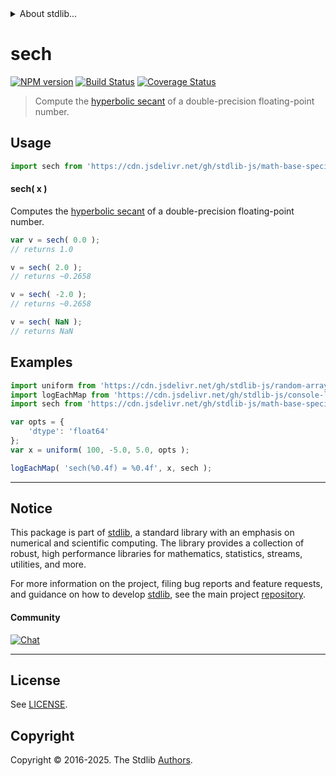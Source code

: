 <!--

@license Apache-2.0

Copyright (c) 2025 The Stdlib Authors.

Licensed under the Apache License, Version 2.0 (the "License");
you may not use this file except in compliance with the License.
You may obtain a copy of the License at

   http://www.apache.org/licenses/LICENSE-2.0

Unless required by applicable law or agreed to in writing, software
distributed under the License is distributed on an "AS IS" BASIS,
WITHOUT WARRANTIES OR CONDITIONS OF ANY KIND, either express or implied.
See the License for the specific language governing permissions and
limitations under the License.

-->


<details>
  <summary>
    About stdlib...
  </summary>
  <p>We believe in a future in which the web is a preferred environment for numerical computation. To help realize this future, we've built stdlib. stdlib is a standard library, with an emphasis on numerical and scientific computation, written in JavaScript (and C) for execution in browsers and in Node.js.</p>
  <p>The library is fully decomposable, being architected in such a way that you can swap out and mix and match APIs and functionality to cater to your exact preferences and use cases.</p>
  <p>When you use stdlib, you can be absolutely certain that you are using the most thorough, rigorous, well-written, studied, documented, tested, measured, and high-quality code out there.</p>
  <p>To join us in bringing numerical computing to the web, get started by checking us out on <a href="https://github.com/stdlib-js/stdlib">GitHub</a>, and please consider <a href="https://opencollective.com/stdlib">financially supporting stdlib</a>. We greatly appreciate your continued support!</p>
</details>

# sech

[![NPM version][npm-image]][npm-url] [![Build Status][test-image]][test-url] [![Coverage Status][coverage-image]][coverage-url] <!-- [![dependencies][dependencies-image]][dependencies-url] -->

> Compute the [hyperbolic secant][hyperbolic-functions] of a double-precision floating-point number.



<section class="usage">

## Usage

```javascript
import sech from 'https://cdn.jsdelivr.net/gh/stdlib-js/math-base-special-sech@deno/mod.js';
```

#### sech( x )

Computes the [hyperbolic secant][hyperbolic-functions] of a double-precision floating-point number.

```javascript
var v = sech( 0.0 );
// returns 1.0

v = sech( 2.0 );
// returns ~0.2658

v = sech( -2.0 );
// returns ~0.2658

v = sech( NaN );
// returns NaN
```

</section>

<!-- /.usage -->

<section class="examples">

## Examples

<!-- eslint no-undef: "error" -->

```javascript
import uniform from 'https://cdn.jsdelivr.net/gh/stdlib-js/random-array-uniform@deno/mod.js';
import logEachMap from 'https://cdn.jsdelivr.net/gh/stdlib-js/console-log-each-map@deno/mod.js';
import sech from 'https://cdn.jsdelivr.net/gh/stdlib-js/math-base-special-sech@deno/mod.js';

var opts = {
    'dtype': 'float64'
};
var x = uniform( 100, -5.0, 5.0, opts );

logEachMap( 'sech(%0.4f) = %0.4f', x, sech );
```

</section>

<!-- /.examples -->

<!-- C interface documentation. -->



<!-- Section for related `stdlib` packages. Do not manually edit this section, as it is automatically populated. -->

<section class="related">

<!-- /.related -->

<!-- Section for all links. Make sure to keep an empty line after the `section` element and another before the `/section` close. -->


<section class="main-repo" >

* * *

## Notice

This package is part of [stdlib][stdlib], a standard library with an emphasis on numerical and scientific computing. The library provides a collection of robust, high performance libraries for mathematics, statistics, streams, utilities, and more.

For more information on the project, filing bug reports and feature requests, and guidance on how to develop [stdlib][stdlib], see the main project [repository][stdlib].

#### Community

[![Chat][chat-image]][chat-url]

---

## License

See [LICENSE][stdlib-license].


## Copyright

Copyright &copy; 2016-2025. The Stdlib [Authors][stdlib-authors].

</section>

<!-- /.stdlib -->

<!-- Section for all links. Make sure to keep an empty line after the `section` element and another before the `/section` close. -->

<section class="links">

[npm-image]: http://img.shields.io/npm/v/@stdlib/math-base-special-sech.svg
[npm-url]: https://npmjs.org/package/@stdlib/math-base-special-sech

[test-image]: https://github.com/stdlib-js/math-base-special-sech/actions/workflows/test.yml/badge.svg?branch=main
[test-url]: https://github.com/stdlib-js/math-base-special-sech/actions/workflows/test.yml?query=branch:main

[coverage-image]: https://img.shields.io/codecov/c/github/stdlib-js/math-base-special-sech/main.svg
[coverage-url]: https://codecov.io/github/stdlib-js/math-base-special-sech?branch=main

<!--

[dependencies-image]: https://img.shields.io/david/stdlib-js/math-base-special-sech.svg
[dependencies-url]: https://david-dm.org/stdlib-js/math-base-special-sech/main

-->

[chat-image]: https://img.shields.io/gitter/room/stdlib-js/stdlib.svg
[chat-url]: https://app.gitter.im/#/room/#stdlib-js_stdlib:gitter.im

[stdlib]: https://github.com/stdlib-js/stdlib

[stdlib-authors]: https://github.com/stdlib-js/stdlib/graphs/contributors

[umd]: https://github.com/umdjs/umd
[es-module]: https://developer.mozilla.org/en-US/docs/Web/JavaScript/Guide/Modules

[deno-url]: https://github.com/stdlib-js/math-base-special-sech/tree/deno
[deno-readme]: https://github.com/stdlib-js/math-base-special-sech/blob/deno/README.md
[umd-url]: https://github.com/stdlib-js/math-base-special-sech/tree/umd
[umd-readme]: https://github.com/stdlib-js/math-base-special-sech/blob/umd/README.md
[esm-url]: https://github.com/stdlib-js/math-base-special-sech/tree/esm
[esm-readme]: https://github.com/stdlib-js/math-base-special-sech/blob/esm/README.md
[branches-url]: https://github.com/stdlib-js/math-base-special-sech/blob/main/branches.md

[stdlib-license]: https://raw.githubusercontent.com/stdlib-js/math-base-special-sech/main/LICENSE

[hyperbolic-functions]: https://en.wikipedia.org/wiki/Hyperbolic_functions

<!-- <related-links> -->

<!-- </related-links> -->

</section>

<!-- /.links -->
